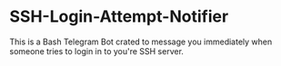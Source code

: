# SSH-Login-Attempt-Notifier
This is a Bash Telegram Bot crated to message you immediately when someone tries to login in to you're SSH server.
